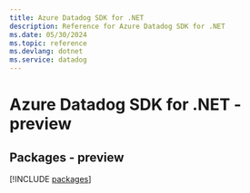 ```yaml
---
title: Azure Datadog SDK for .NET
description: Reference for Azure Datadog SDK for .NET
ms.date: 05/30/2024
ms.topic: reference
ms.devlang: dotnet
ms.service: datadog
---
```

# Azure Datadog SDK for .NET - preview
## Packages - preview
[!INCLUDE [packages](datadog-index.md)]